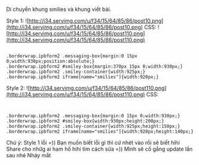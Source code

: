 Di chuyển khung smilies và khung viết bài.



Style 1:
![http://i34.servimg.com/u/f34/15/64/85/86/post10.png](http://i34.servimg.com/u/f34/15/64/85/86/post10.png)
CSS:
![http://i34.servimg.com/u/f34/15/64/85/86/post110.png](http://i34.servimg.com/u/f34/15/64/85/86/post110.png)
```

.borderwrap.ipbform2 .messaging-box{margin:0 15px 0;width:930px;position:absolute;}
.borderwrap.ipbform2 #smiley-box{margin:370px 15px 0;width:930px;}
.borderwrap.ipbform2 .smiley-container{width:925px;}
.borderwrap.ipbform2 iframe[name="smilies"]{width:920px;}

```

Style 2:
![http://i34.servimg.com/u/f34/15/64/85/86/post110.png](http://i34.servimg.com/u/f34/15/64/85/86/post110.png)
CSS:

```


.borderwrap.ipbform2 .messaging-box{margin:0 15px 0;width:930px;}
.borderwrap.ipbform2 #smiley-box{width:930px;height:200px;}
.borderwrap.ipbform2 .smiley-container{width:925px;height:150px;}
.borderwrap.ipbform2 iframe[name="smilies"]{width:920px;height:140px;}

```

Chú ý: Style 1 lỗi =)) Bạn muốn biết lỗi gì thì cứ nhét vào rồi sẽ biết hihi
Share cho nhữg ai ham hố hihi tìm cách sửa =))
Mình sẽ cố gắng update lần sau nhé Nháy mắt